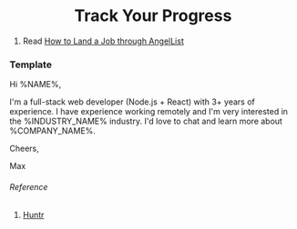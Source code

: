 <h1 align="center">Track Your Progress</h1>

1. Read [How to Land a Job through AngelList](https://medium.com/@janineyorio/how-to-land-a-job-through-angellist-25f2ebe25375)

### Template

Hi %NAME%,

I'm a full-stack web developer (Node.js + React) with 3+ years of experience. I have experience working remotely and I'm very interested in the %INDUSTRY_NAME% industry. I'd love to chat and learn more about %COMPANY_NAME%.

Cheers,

Max

###### Reference

1. [Huntr](https://huntr.co)
